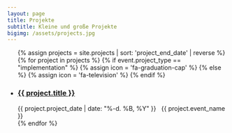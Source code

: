 ```yaml
---
layout: page
title: Projekte
subtitle: Kleine und große Projekte
bigimg: /assets/projects.jpg
---
```




<ul class="fa-ul">
{% assign projects = site.projects | sort: 'project_end_date' | reverse %}
{% for project in projects %}
  {% if event.project_type == "implementation" %}
    {% assign icon = 'fa-graduation-cap' %}
  {% else %}
    {% assign icon = 'fa-television' %}
  {% endif %}

  <li>
    <h3><i class="fa-li fa {{ icon }}"></i><a href="{{ project.url }}">{{ project.title }}</a></h3>
          <i class="fa fa-calendar"></i> {{ project.project_date | date: "%-d. %B, %Y" }}
          &nbsp;
          <i class="fa fa-map-marker"></i> {{ project.event_name }}
  </li>
{% endfor %}
</ul>